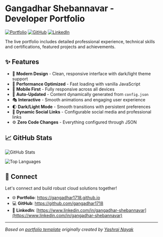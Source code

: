 # Gangadhar Shebannavar - Developer Portfolio

<div align="left">
  
[![Portfolio](https://img.shields.io/badge/🌐_Visit_Portfolio-Live-brightgreen?style=for-the-badge)]()
[![GitHub](https://img.shields.io/badge/GitHub-Profile-181717?style=for-the-badge&logo=github)](undefined)
[![LinkedIn](https://img.shields.io/badge/LinkedIn-Connect-0A66C2?style=for-the-badge&logo=linkedin)](https://www.linkedin.com/in/gangadhar-shebannavar)

</div>

The live portfolio includes detailed professional experience, technical skills and certifications, featured projects and achievements.

## ✨ Features

- 🎨 **Modern Design** - Clean, responsive interface with dark/light theme support
- 🚀 **Performance Optimized** - Fast loading with vanilla JavaScript
- 📱 **Mobile First** - Fully responsive across all devices
- 🔄 **Auto-Updated** - Content dynamically generated from `config.json`
- 🎭 **Interactive** - Smooth animations and engaging user experience
- 🌓 **Dark/Light Mode** - Smooth transitions with persistent preferences
- 🔗 **Dynamic Social Links** - Configurable social media and professional links
- ⚙️ **Zero Code Changes** - Everything configured through JSON

## 📈 GitHub Stats

<div align="left">

![GitHub Stats](https://github-readme-stats.vercel.app/api?username=gangadhar1718&theme=dark&hide_border=true&include_all_commits=true&count_private=true)

![Top Languages](https://github-readme-stats.vercel.app/api/top-langs/?username=gangadhar1718&theme=dark&hide_border=true&include_all_commits=true&count_private=true&layout=compact)

</div>

## 🤝 Connect

Let's connect and build robust cloud solutions together!

- 🌐 **Portfolio**: https://gangadhar1718.github.io
- 💻 **GitHub**: https://github.com/gangadhar1718
- 🔗 **LinkedIn**: [https://www.linkedin.com/in/gangadhar-shebannavar](https://www.linkedin.com/in/gangadhar-shebannavar)

---

*Based on [portfolio template](https://github.com/yashrajnayak/developer-portfolio) originally created by [Yashraj Nayak](https://github.com/yashrajnayak)*
